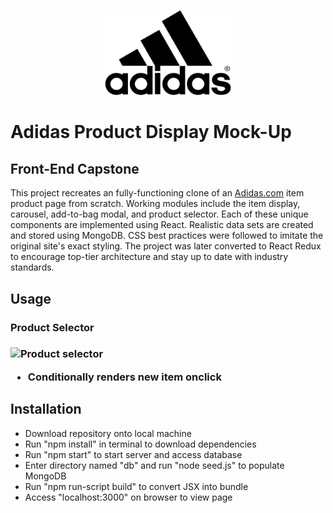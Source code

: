 <p align="center"><img src="adidas.png" height="40%" width="40%"/></p>

# Adidas Product Display Mock-Up

## Front-End Capstone

This project recreates an fully-functioning clone of an [Adidas.com](https://www.adidas.com/) item product page from scratch. Working modules include the item display, carousel, add-to-bag modal, and product selector. Each of these unique components are implemented using React. Realistic data sets are created and stored using MongoDB. CSS best practices were followed to imitate the original site's exact styling. The project was later converted to React Redux to encourage top-tier architecture and stay up to date with industry standards.

## Usage

<h3>Product Selector<h3>

![Product selector](https://i.imgur.com/ErhD0tI.gif)
- Conditionally renders new item onclick

## Installation

- Download repository onto local machine
- Run "npm install" in terminal to download dependencies
- Run "npm start" to start server and access database
- Enter directory named "db" and run "node seed.js" to populate MongoDB
- Run "npm run-script build" to convert JSX into bundle
- Access "localhost:3000" on browser to view page